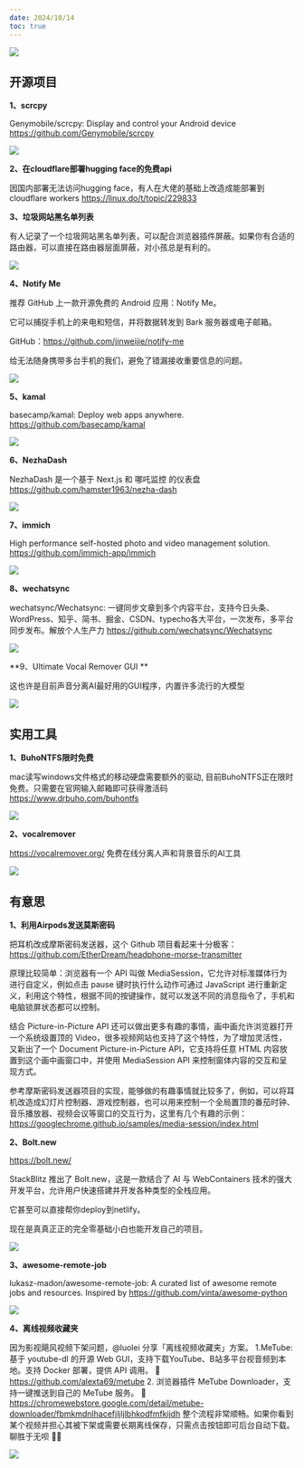```yaml
---
date: 2024/10/14
toc: true
---
```

![](https://opengraph.githubassets.com/3832e7af6cc1f1244a83c46120d2b1088731c262f3f2099f12184f20b8136250/wechatsync/Wechatsync)
## 开源项目
**1、scrcpy**

Genymobile/scrcpy: Display and control your Android device <https://github.com/Genymobile/scrcpy>

![](https://github.com/Genymobile/scrcpy/raw/master/assets/screenshot-debian-600.jpg)

**2、在cloudflare部署hugging face的免费api**

因国内部署无法访问hugging face，有人在大佬的基础上改造成能部署到cloudflare workers <https://linux.do/t/topic/229833>



**3、垃圾网站黑名单列表**

有人记录了一个垃圾网站黑名单列表，可以配合浏览器插件屏蔽。如果你有合适的路由器，可以直接在路由器层面屏蔽，对小孩总是有利的。

![](https://opengraph.githubassets.com/c89d529eeed5aab52b6c1d2d92fda954b3eb7329da4ac353443176235a11762b/obgnail/chinese-internet-is-dead)

**4、Notify Me**

推荐 GitHub 上一款开源免费的 Android 应用：Notify Me。

它可以捕捉手机上的来电和短信，并将数据转发到 Bark 服务器或电子邮箱。

GitHub：<https://github.com/jinweijie/notify-me>

给无法随身携带多台手机的我们，避免了错漏接收重要信息的问题。 

![](https://pbs.twimg.com/media/GZmhByeawAA_ku0?format=jpg&name=large)

**5、kamal**

basecamp/kamal: Deploy web apps anywhere. <https://github.com/basecamp/kamal>

![](https://repository-images.githubusercontent.com/586265895/2398b983-cdec-41dd-b10a-5d701f087792)

**6、NezhaDash**

NezhaDash 是一个基于 Next.js 和 哪吒监控 的仪表盘 <https://github.com/hamster1963/nezha-dash>

![](https://opengraph.githubassets.com/eda8dcb058cea2e297b7e28230db7742f821f3a7562ceac93f39b09b08735143/hamster1963/nezha-dash)

**7、immich**

High performance self-hosted photo and video management solution. <https://github.com/immich-app/immich>

![](https://repository-images.githubusercontent.com/455229168/ebba3238-9ef5-4891-ad58-a3b0223b12bd)

**8、wechatsync**

wechatsync/Wechatsync: 一键同步文章到多个内容平台，支持今日头条、WordPress、知乎、简书、掘金、CSDN、typecho各大平台，一次发布，多平台同步发布。解放个人生产力 <https://github.com/wechatsync/Wechatsync>

![](https://opengraph.githubassets.com/3832e7af6cc1f1244a83c46120d2b1088731c262f3f2099f12184f20b8136250/wechatsync/Wechatsync)

**9、Ultimate Vocal Remover GUI **

 这也许是目前声音分离AI最好用的GUI程序，内置许多流行的大模型



![](https://raw.githubusercontent.com/Anjok07/ultimatevocalremovergui/master/gui_data/img/UVR_v5.6.png?raw=true)

## 实用工具
**1、BuhoNTFS限时免费**

mac读写windows文件格式的移动硬盘需要额外的驱动, 目前BuhoNTFS正在限时免费。只需要在官网输入邮箱即可获得激活码
 <https://www.drbuho.com/buhontfs>

![](https://www.drbuho.com/images/buhontfs/home/ntfs-en@2x.png)

**2、vocalremover**

<https://vocalremover.org/> 免费在线分离人声和背景音乐的AI工具

![](https://vocalremover.org/img/remover/player_zh_1100x576.png)

## 有意思
**1、利用Airpods发送莫斯密码**

把耳机改成摩斯密码发送器，这个 Github 项目看起来十分极客：<https://github.com/EtherDream/headphone-morse-transmitter>

原理比较简单：浏览器有一个 API 叫做 MediaSession，它允许对标准媒体行为进行自定义，例如点击 pause 键时执行什么动作可通过 JavaScript 进行重新定义，利用这个特性，根据不同的按键操作，就可以发送不同的消息指令了，手机和电脑锁屏状态都可以控制。

结合 Picture-in-Picture API 还可以做出更多有趣的事情，画中画允许浏览器打开一个系统级置顶的 Video，很多视频网站也支持了这个特性，为了增加灵活性，又新出了一个 Document Picture-in-Picture API，它支持将任意 HTML 内容放置到这个画中画窗口中，并使用 MediaSession  API 来控制窗体内容的交互和呈现方式。

参考摩斯密码发送器项目的实现，能够做的有趣事情就比较多了，例如，可以将耳机改造成幻灯片控制器、游戏控制器，也可以用来控制一个全局置顶的番茄时钟、音乐播放器、视频会议等窗口的交互行为，这里有几个有趣的示例：<https://googlechrome.github.io/samples/media-session/index.html>



**2、Bolt․new**

<https://bolt.new/>

StackBlitz 推出了 Bolt․new，这是一款结合了 AI 与 WebContainers 技术的强大开发平台，允许用户快速搭建并开发各种类型的全栈应用。

它甚至可以直接帮你deploy到netlify。

现在是真真正正的完全零基础小白也能开发自己的项目。

![](http://t-qiniu.linkroutes.com/uPic/fRJF9n_CmxXR0.png)

**3、awesome-remote-job**

lukasz-madon/awesome-remote-job: A curated list of awesome remote jobs and resources. Inspired by <https://github.com/vinta/awesome-python>

![](https://opengraph.githubassets.com/f85b4660d1ff67349d2a601e9bdbd3dda794f99026533d7f211b5ede452cb78a/lukasz-madon/awesome-remote-job)

**4、离线视频收藏夹**

因为影视飓风视频下架问题，@luolei 分享「离线视频收藏夹」方案。
1.MeTube: 基于 youtube-dl 的开源 Web GUI，支持下载YouTube、B站多平台视音频到本地。支持 Docker 部署，提供 API 调用。
🔗 <https://github.com/alexta69/metube>
2. 浏览器插件 MeTube Downloader，支持一键推送到自己的 MeTube 服务。
🔗 <https://chromewebstore.google.com/detail/metube-downloader/fbmkmdnlhacefjljljlbhkodfmfkijdh>
整个流程非常顺畅。如果你看到某个视频并担心其被下架或需要长期离线保存，只需点击按钮即可后台自动下载。聊胜于无呗 🧑‍💻

![](https://pbs.twimg.com/media/GZb7Ih_bMAAIIE4?format=jpg&name=900x900)

